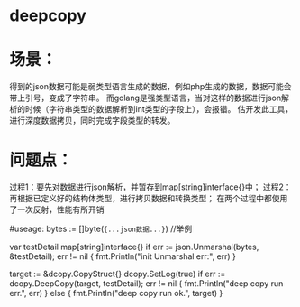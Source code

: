# deepcopy

# 场景：
得到的json数据可能是弱类型语言生成的数据，例如php生成的数据，数据可能会带上引号，变成了字符串。
而golang是强类型语言，当对这样的数据进行json解析的时候（字符串类型的数据解析到int类型的字段上），会报错。
估开发此工具，进行深度数据拷贝，同时完成字段类型的转发。

# 问题点：
过程1：要先对数据进行json解析，并暂存到map[string]interface{}中；
过程2：再根据已定义好的结构体类型，进行拷贝数据和转换类型；
在两个过程中都使用了一次反射，性能有所开销

#useage:
bytes := []byte(`{...json数据...}`) //举例

var testDetail map[string]interface{}
if err := json.Unmarshal(bytes, &testDetail); err != nil {
    fmt.Println("init Unmarshal err:", err)
}

target := &dcopy.CopyStruct{}
dcopy.SetLog(true)
if err := dcopy.DeepCopy(target, testDetail); err != nil {
    fmt.Println("deep copy run err.", err)
} else {
    fmt.Println("deep copy run ok.", target)
}